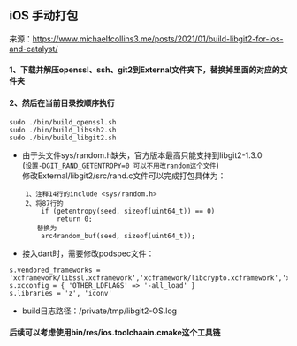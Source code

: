 ## iOS 手动打包
来源：https://www.michaelfcollins3.me/posts/2021/01/build-libgit2-for-ios-and-catalyst/   
#### 1、下载并解压openssl、ssh、git2到External文件夹下，替换掉里面的对应的文件夹
#### 2、然后在当前目录按顺序执行 
```
sudo ./bin/build_openssl.sh
sudo ./bin/build_libssh2.sh
sudo ./bin/build_libgit2.sh
```
- 由于头文件sys/random.h缺失，官方版本最高只能支持到libgit2-1.3.0   
(`设置-DGIT_RAND_GETENTROPY=0 可以不用改random这个文件`)   
修改External/libgit2/src/rand.c文件可以完成打包具体为：
```
	1、注释14行的include <sys/random.h> 
	2、将87行的	
		if (getentropy(seed, sizeof(uint64_t)) == 0)
		 	return 0;
	   替换为
		arc4random_buf(seed, sizeof(uint64_t));
```
- 接入dart时，需要修改podspec文件：   
```
s.vendored_frameworks = 'xcframework/libssl.xcframework','xcframework/libcrypto.xcframework','xcframework/libssh2.xcframework','xcframework/libgit2.xcframework'
s.xcconfig = { 'OTHER_LDFLAGS' => '-all_load' }
s.libraries = 'z', 'iconv'
```
- build日志路径：/private/tmp/libgit2-OS.log  

#### 后续可以考虑使用bin/res/ios.toolchaain.cmake这个工具链